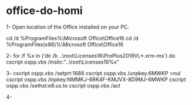 # office-do-homi

1- Open location of the Office installed on your PC.

cd /d %ProgramFiles%\Microsoft Office\Office16
cd /d %ProgramFiles(x86)%\Microsoft Office\Office16

2- for /f %x in ('dir /b ..\root\Licenses16\ProPlus2019VL*.xrm-ms') do cscript ospp.vbs /inslic:"..\root\Licenses16\%x"

3-
cscript ospp.vbs /setprt:1688
cscript ospp.vbs /unpkey:6MWKP >nul
cscript ospp.vbs /inpkey:NMMKJ-6RK4F-KMJVX-8D9MJ-6MWKP
cscript ospp.vbs /sethst:e8.us.to
cscript ospp.vbs /act

4-
